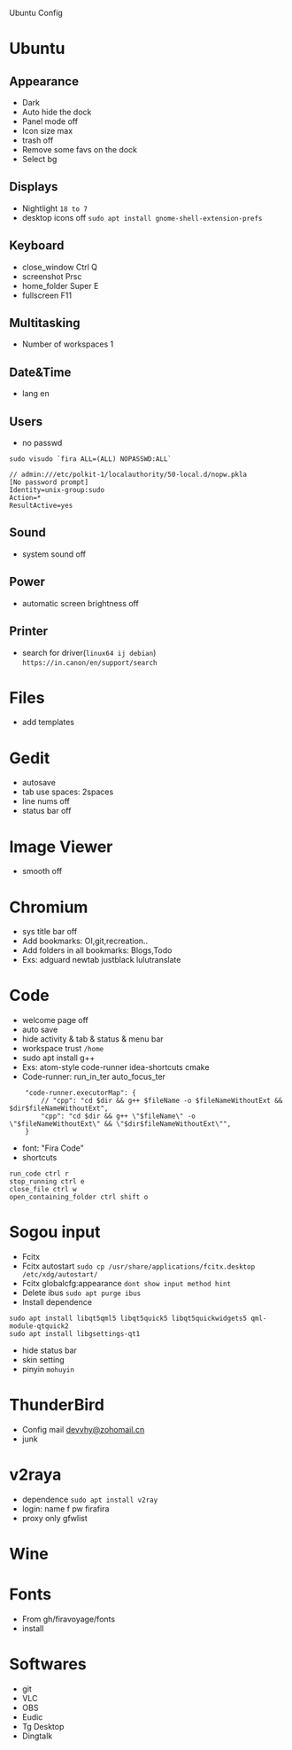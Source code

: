 Ubuntu Config

# Ubuntu
## Appearance
- Dark
- Auto hide the dock 
- Panel mode off
- Icon size max
- trash off
- Remove some favs on the dock
- Select bg

## Displays
- Nightlight `18 to 7`
- desktop icons off `sudo apt install gnome-shell-extension-prefs`

## Keyboard
- close_window Ctrl Q
- screenshot Prsc
- home_folder Super E
- fullscreen F11

## Multitasking
- Number of workspaces 1

## Date&Time
- lang en

## Users
- no passwd
```
sudo visudo `fira ALL=(ALL) NOPASSWD:ALL`

// admin:///etc/polkit-1/localauthority/50-local.d/nopw.pkla
[No password prompt]
Identity=unix-group:sudo
Action=*
ResultActive=yes
```

## Sound
- system sound off

## Power
- automatic screen brightness off

## Printer
- search for driver(`linux64 ij debian`) `https://in.canon/en/support/search`

# Files
- add templates

# Gedit
- autosave
- tab use spaces: 2spaces
- line nums off
- status bar off

# Image Viewer
- smooth off

# Chromium
- sys title bar off
- Add bookmarks: OI,git,recreation..
- Add folders in all bookmarks: Blogs,Todo
- Exs: adguard newtab justblack lulutranslate

# Code
- welcome page off
- auto save
- hide activity & tab & status & menu bar
- workspace trust `/home`
- sudo apt install g++
- Exs: atom-style code-runner idea-shortcuts cmake
- Code-runner: run_in_ter auto_focus_ter
```
    "code-runner.executorMap": {
        // "cpp": "cd $dir && g++ $fileName -o $fileNameWithoutExt && $dir$fileNameWithoutExt",
        "cpp": "cd $dir && g++ \"$fileName\" -o \"$fileNameWithoutExt\" && \"$dir$fileNameWithoutExt\"",
    }
```
- font: "Fira Code"
- shortcuts
```
run_code ctrl r
stop_running ctrl e
close_file ctrl w
open_containing_folder ctrl shift o
```

# Sogou input
- Fcitx
- Fcitx autostart `sudo cp /usr/share/applications/fcitx.desktop /etc/xdg/autostart/`
- Fcitx globalcfg:appearance `dont show input method hint`
- Delete ibus `sudo apt purge ibus`
- Install dependence 
```
sudo apt install libqt5qml5 libqt5quick5 libqt5quickwidgets5 qml-module-qtquick2
sudo apt install libgsettings-qt1
```
- hide status bar
- skin setting
- pinyin `mohuyin`

# ThunderBird
- Config mail devvhy@zohomail.cn
- junk 

# v2raya
- dependence `sudo apt install v2ray`
- login: name f pw firafira
- proxy only gfwlist

# Wine


# Fonts
- From gh/firavoyage/fonts
- install

# Softwares
- git
- VLC
- OBS
- Eudic
- Tg Desktop
- Dingtalk





